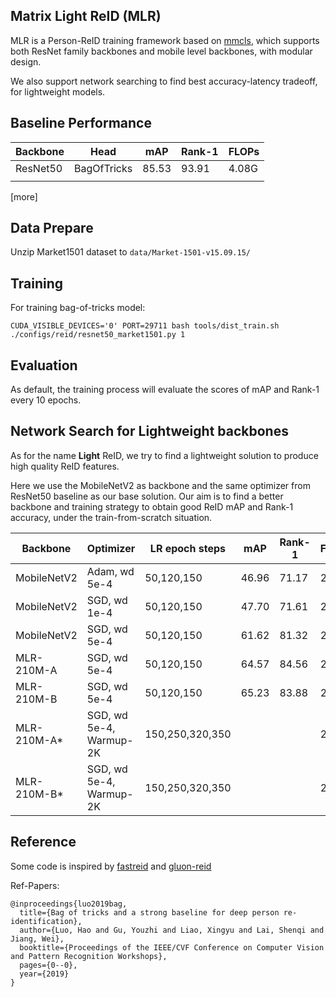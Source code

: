 
## Matrix Light ReID (MLR)

MLR is a Person-ReID training framework based on [mmcls](https://github.com/open-mmlab/mmclassification), which supports both ResNet family backbones and mobile level backbones, with modular design.

We also support network searching to find best accuracy-latency tradeoff, for lightweight models.


## Baseline Performance

| Backbone | Head        | mAP   | Rank-1 | FLOPs |
|----------|-------------|-------|--------|-------|
| ResNet50 | BagOfTricks | 85.53 | 93.91  | 4.08G |
|          |             |       |        |       |


[more]

## Data Prepare

Unzip Market1501 dataset to ``data/Market-1501-v15.09.15/``


## Training


For training bag-of-tricks model:

``CUDA_VISIBLE_DEVICES='0' PORT=29711 bash tools/dist_train.sh ./configs/reid/resnet50_market1501.py 1``


## Evaluation

As default, the training process will evaluate the scores of mAP and Rank-1 every 10 epochs.


## Network Search for Lightweight backbones

As for the name **Light** ReID, we try to find a lightweight solution to produce high quality ReID features.

Here we use the MobileNetV2 as backbone and the same optimizer from ResNet50 baseline as our base solution. Our aim is to find a better backbone and training strategy to obtain good ReID mAP and Rank-1 accuracy, under the train-from-scratch situation.

| Backbone    | Optimizer               | LR epoch steps  | mAP   | Rank-1 | FLOPs |
| ----------- | ----------------------- | --------------- | ----- | ------ | ----- |
| MobileNetV2 | Adam, wd 5e-4           | 50,120,150      | 46.96 | 71.17  | 210M  |
| MobileNetV2 | SGD, wd 1e-4            | 50,120,150      | 47.70 | 71.61  | 210M  |
| MobileNetV2 | SGD, wd 5e-4            | 50,120,150      | 61.62 | 81.32  | 210M  |
| MLR-210M-A  | SGD, wd 5e-4            | 50,120,150      | 64.57 | 84.56  | 212M  |
| MLR-210M-B  | SGD, wd 5e-4            | 50,120,150      | 65.23 | 83.88  | 207M  |
| MLR-210M-A* | SGD, wd 5e-4, Warmup-2K | 150,250,320,350 |       |        | 212M  |
| MLR-210M-B* | SGD, wd 5e-4, Warmup-2K | 150,250,320,350 |       |        | 207M  |

## Reference

Some code is inspired by [fastreid](https://github.com/JDAI-CV/fast-reid) and [gluon-reid](https://github.com/xiaolai-sqlai/gluon-reid)


Ref-Papers:

```
@inproceedings{luo2019bag,
  title={Bag of tricks and a strong baseline for deep person re-identification},
  author={Luo, Hao and Gu, Youzhi and Liao, Xingyu and Lai, Shenqi and Jiang, Wei},
  booktitle={Proceedings of the IEEE/CVF Conference on Computer Vision and Pattern Recognition Workshops},
  pages={0--0},
  year={2019}
}
```

